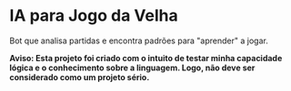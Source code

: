 # IA para Jogo da Velha
 <p>Bot que analisa partidas e encontra padrões para "aprender" a jogar.</p>
 
<strong>Aviso: Esta projeto foi criado com o intuito de testar minha capacidade lógica e o conhecimento sobre a linguagem. Logo, não deve ser considerado como um projeto sério.</strong>
 
